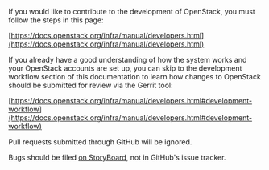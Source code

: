If you would like to contribute to the development of OpenStack,
you must follow the steps in this page:

   [https://docs.openstack.org/infra/manual/developers.html](https://docs.openstack.org/infra/manual/developers.html)

If you already have a good understanding of how the system works and your
OpenStack accounts are set up, you can skip to the development workflow section
of this documentation to learn how changes to OpenStack should be submitted for
review via the Gerrit tool:

   [https://docs.openstack.org/infra/manual/developers.html#development-workflow](https://docs.openstack.org/infra/manual/developers.html#development-workflow)

Pull requests submitted through GitHub will be ignored.

Bugs should be filed [on StoryBoard](https://storyboard.openstack.org/#!/project/722),
not in GitHub's issue tracker.
